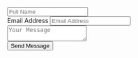 ---
---

<form
  action="https://api.web3forms.com/submit"
  method="POST"
  id="form"
  class="needs-validation"
  data-astro-reload
  novalidate>
  
  <!-- Add your Web3Forms Access Key -->
  <input type="hidden" name="access_key" value="56cab924-bbbd-43c4-a0d9-1f2d5b8ab07f" />
  
  <input type="checkbox" class="hidden" style="display:none" name="botcheck" />
  <div class="mb-5">
    <input
      type="text"
      placeholder="Full Name"
      required
      class="w-full px-4 py-3 border placeholder:text-slate-400 rounded-md outline-none focus:ring-4 border-slate-300 focus:border-slate-600 ring-slate-100"
      name="name"
    />
    <div class="empty-feedback invalid-feedback text-red-400 text-sm mt-1">
      Please provide your full name.
    </div>
  </div>
  <div class="mb-5">
    <label for="email_address" class="sr-only">Email Address</label>
    <input
      id="email_address"
      type="email"
      placeholder="Email Address"
      name="email"
      required
      class="w-full px-4 py-3 border placeholder:text-slate-400 rounded-md outline-none focus:ring-4 border-slate-300 focus:border-slate-600 ring-slate-100"
    />
    <div class="empty-feedback text-red-400 text-sm mt-1">
      Please provide your email address.
    </div>
    <div class="invalid-feedback text-red-400 text-sm mt-1">
      Please provide a valid email address.
    </div>
  </div>
  <div class="mb-3">
    <textarea
      name="message"
      required
      placeholder="Your Message"
      class="w-full px-4 py-3 border placeholder:text-slate-400 rounded-md outline-none h-36 focus:ring-4 border-slate-300 focus:border-slate-600 ring-slate-100"
    ></textarea>
    <div class="empty-feedback invalid-feedback text-red-400 text-sm mt-1">
      Please enter your message.
    </div>
  </div>
  <button type="submit" class="w-full px-4 py-3 bg-blue-600 text-white rounded-md">Send Message</button>
  <div id="result" class="mt-3 text-center"></div>
</form>

<style>
  .invalid-feedback,
  .empty-feedback {
    display: none;
  }

  .was-validated :placeholder-shown:invalid ~ .empty-feedback {
    display: block;
  }

  .was-validated :not(:placeholder-shown):invalid ~ .invalid-feedback {
    display: block;
  }

  .is-invalid,
  .was-validated :invalid {
    border-color: #dc3545;
  }
</style>

<script is:inline>
  document.addEventListener("DOMContentLoaded", () => {
    const form = document.getElementById("form");
    const result = document.getElementById("result");

    form.addEventListener("submit", function (e) {
      e.preventDefault();
      form.classList.add("was-validated");
      if (!form.checkValidity()) {
        form.querySelectorAll(":invalid")[0].focus();
        return;
      }
      const formData = new FormData(form);
      const object = Object.fromEntries(formData);
      const json = JSON.stringify(object);

      result.innerHTML = "Sending...";

      fetch("https://api.web3forms.com/submit", {
        method: "POST",
        headers: {
          "Content-Type": "application/json",
          Accept: "application/json",
        },
        body: json,
      })
        .then(async (response) => {
          let json = await response.json();
          if (response.status == 200) {
            result.classList.add("text-green-500");
            result.innerHTML = json.message;
          } else {
            console.log(response);
            result.classList.add("text-red-500");
            result.innerHTML = json.message;
          }
        })
        .catch((error) => {
          console.log(error);
          result.innerHTML = "Something went wrong!";
        })
        .then(function () {
          form.reset();
          form.classList.remove("was-validated");
          setTimeout(() => {
            result.style.display = "none";
          }, 5000);
        });
    });
  }, { once: true });
</script>
